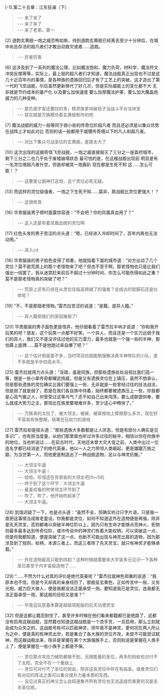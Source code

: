 
[-1] 第二十五章：江东狂澜（下）
>--- 来了来了<br>
>--- 来了来了<br>
>--- 来了老弟，第一<br>

[2] 道韵玄黄舰一炮之威恐怖如斯，待到道韵玄黄舰已经离去至少十分钟后，在城中尚且存活的超凡者们才敢出动救灾或者……逃跑。
>--- 厉害厉害<br>

[6] 这涉及到了一系列的魔法公理，比如魔法饱和，魔力负荷，材料学，魔法符文冲突反噬等等，实际上，最上层的超凡者们才知道，魔法战舰真正出现也不过是这几十近百年内的事情，是各种族的遗族回归后才有了工艺上的突破，这才造出了第一代的飞空战舰，尔后虽然更新换代了好几次，但是实际威能上的变化都不大 无非就是节约成本的量产化 以及要么加快速度 要么加厚魔法护罩，要么加大魔晶炮威力的几种变种。
>--- 那负面宇宙还要拉的多，精灵族拿块破毯子当战斗平台当块宝<br>
>--- 其实就是万族模仿着玄黄舰制作的吧<br>

[7] 魔法战舰的威力一般等同于弱小些的传奇位阶超凡者 而且还必须是以集众优势在战阵上才如此对比 否则的话一般都用于威慑传奇境以下的凡人和超凡者。
>--- 对比下集众可战圣位的玄黄舰，差距太大了<br>

[10] 这次出现的这艘奇怪飞空战舰，一炮之威直接毁灭了三分之一座首府城市，剩下三分之二也几乎处于废墟崩塌状态 最可怕的是，在这艘战舰出现前 明显是有一名灵位境超凡者升空，但是却被其一炮轰趴 现在都是生死不知 这……怎么可能！？
>--- 这要是让狙神打这炮，这个灵位必死无疑。<br>

[13] 而这样的灵位级强者，一炮之下生死不知……莫非，那战舰比灵位更强大！？
>--- 这很修真<br>

[16] 华贵服装男子顿时面露惊容道：“不会吧？你的凤凰真血用了？”
>--- 这人还是有着凤凰血统的灵位啊<br>

[17] 红色头发的男子苦涩的点头道：“嗯，已经进入冷却时间了，百年内再也无法动用。”
>--- 进入cd<br>

[18] 华贵服装的男子脸色变得了郑重，他就指着下面的城市道：“对方出动了几个灵位？莫不是荒原上的那个老怪物来了吧？但也不至于啊，那老怪物也只是比我们强出一线罢了，我从迷宫赶来前后不超过十分钟时间，你怎么可能伤得如此之重？莫不是那老怪物真的突破了吧？”
>--- 荒原上还有已经在从灵位往临圣跨越了的强者？会成古的垫脚石还是伙伴呢？<br>

[19] “不，不是那個老怪物。”雷杰拉苦涩的说道：“是籍，是异人籍。”
>--- 异人籍把我们的家园摧毁了!<br>

[20] 华贵服装的男子面色更是怪异，他仔细看着了雷杰拉半响才说道：“你和我开玩笑的吧？朋友，这个玩笑一点都不好笑，一个异人，而且还是一个实力远弱于我们的异人，我们又不是没评估过他的实力潜力，最多也就是一个强一些的半神，那怕算上底牌……莫不是他跑过来自爆了吧？”
>--- 这个估计倒是差不多，当时项羽也就能勉强解决真半神带队的小队，差不多就是半步四高水平。<br>

[25] 雷杰拉就用力点头道：“没错，虽是同族，但那些遗族处处自视比我们高一等，便是一些小辈传奇都耀武扬威，但是又有遗族灵位在上镇压，虽然不想承认，但是那些遗族的灵位确实比我们要强上一些，无非就是一些曾经过往的技法战法，但是弱了就是弱了，若是在我们各自族中待着，始终都要被遗族压上一些，你我都是心高气傲之人，何曾受过这等鸟气？还不如自己出来闯荡，要么成联盟供奉，要么就成大势力之主，那怕比在族里要艰难许多，至少这心中畅快了。”
>--- 万族真的太拉了，被大领主，被昊，被昋按地上摩擦那么多次，现在好不容易有休整期，结果在玩权力的游戏<br>

[27] 雷杰拉却是摇头道：“那些遗族大多数都是让人厌恶，但是有部分人确实是见多识广，也有担当度量，从他们那里我也听过许多过往的秘辛，相信以你在你族中的地位，当也听说过……在前古时代，天地还未曾大灾大变之前，人类中出过一位连名字都已经消逝了的绝代英豪，他以一人之力带领人类崛起，更是雄踞万族之巅，为当世第一人，而他更是制造出了一种战舰造物，足以与神灵抗衡。”
>--- 大领主牛逼<br>
>--- 大领主牛逼！<br>
>--- 哈哈，珍惜还在背景板的大领主吧[fn=58]<br>
>--- 终于到了这个环节：大领主牛逼<br>
>--- 最喜欢看的吹带领主环节到了<br>
>--- 吹了，吹了，他开始吹起来了<br>
>--- 大领主牛逼。<br>

[28] 凯瑞迟疑了一下，也是点头道：“虽然不全，但确实听过只字片语，只是我一直把这事情当成故老童话，你我都是灵位，如何不知道这外在造物便是再强，除非是先天灵宝，否则都难以突破半神位阶以上，因为只有生命才能够点亮神火，死物则最多最多达到传奇位阶，或许传说中的神灵们有着大能权柄，可以突破这一点，但是你我都知道，便是突破了这一点，也断不可能出现与神灵比肩的造物，因为那涉及到了规则，权柄，本源三者上，而这三者除了先天灵宝，就只有神灵才能够承载。”
>--- 外在造物最高只能到四初？这种时候就需要来大宇宙多元见识一下各种圣位甚至于内宇宙级造物了……<br>

[29] “……不然为什么对其的评价是绝代英豪呢？”雷杰拉就神色郑重的说道：“我原本也不信，但是今天却真的亲身经历了，那舰呈玄黄色，正如传言中一般，又有光炮，威力巨大骇人，便是我都没法正面承受一炮，要知道我已是灵位，连我都无法正面承受一炮，那这舰的目标又是谁？”
>--- 毕竟这玩意基本算是超级简配版的后天功德灵宝<br>

[32] 但是这都让籍忍耐住了，甚至许多时候在他们看来都籍都已是绝路了，这都没有启用这艘战舰，显然籍也知道这艘战舰是一个烫手货，一旦启用，那么立刻就会成为众矢之的，这战舰号称可以匹敌神灵，但毕竟不是神灵，更何况在两人所认为之中，便是真的有神灵出世，若是集合了各大族的灵位齐攻，未尝不可能尝试弑神，而这艘战舰出来，除非是掌握在某个大族强族手上，否则别说是掌握在人类手上了，便是掌握在一些小族手上都是不保。
>--- 灵位那点攻击力破防都做不到，无限能量的圣位，再多的蚂蚁也对付不了太阳，完全不在一个量级上<br>
>--- 灵位可对付不了圣位的锁血，除非这些灵位中存在有临圣。或者灵位们有对应的阵法之类可以集合提升力量本质的东西。<br>
>--- 没见过真正的神又怎么会知道集齐所有灵位也无法造成伤害更何况是击杀圣位呢。<br>
